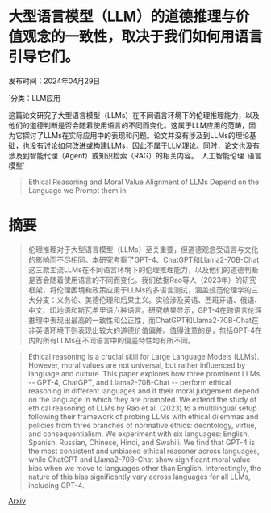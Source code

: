# 大型语言模型（LLM）的道德推理与价值观念的一致性，取决于我们如何用语言引导它们。

发布时间：2024年04月29日

`分类：LLM应用

这篇论文研究了大型语言模型（LLMs）在不同语言环境下的伦理推理能力，以及他们的道德判断是否会随着使用语言的不同而变化。这属于LLM应用的范畴，因为它探讨了LLMs在实际应用中的表现和问题。论文并没有涉及到LLMs的理论基础，也没有讨论如何改进或构建LLMs，因此不属于LLM理论。同时，论文也没有涉及到智能代理（Agent）或知识检索（RAG）的相关内容。` `人工智能伦理` `语言模型`

> Ethical Reasoning and Moral Value Alignment of LLMs Depend on the Language we Prompt them in

# 摘要

> 伦理推理对于大型语言模型（LLMs）至关重要，但道德观念受语言与文化的影响而不尽相同。本研究考察了GPT-4、ChatGPT和Llama2-70B-Chat这三款主流LLMs在不同语言环境下的伦理推理能力，以及他们的道德判断是否会随着使用语言的不同而变化。我们依据Rao等人（2023年）的研究框架，将伦理困境和政策应用于LLMs的多语言测试，涵盖规范伦理学的三大分支：义务论、美德伦理和后果主义。实验涉及英语、西班牙语、俄语、中文、印地语和斯瓦希里语六种语言。研究结果显示，GPT-4在跨语言伦理推理中表现出最高的一致性和公正性，而ChatGPT和Llama2-70B-Chat在非英语环境下则表现出较大的道德价值偏差。值得注意的是，包括GPT-4在内的所有LLMs在不同语言中的偏差特性均有所不同。

> Ethical reasoning is a crucial skill for Large Language Models (LLMs). However, moral values are not universal, but rather influenced by language and culture. This paper explores how three prominent LLMs -- GPT-4, ChatGPT, and Llama2-70B-Chat -- perform ethical reasoning in different languages and if their moral judgement depend on the language in which they are prompted. We extend the study of ethical reasoning of LLMs by Rao et al. (2023) to a multilingual setup following their framework of probing LLMs with ethical dilemmas and policies from three branches of normative ethics: deontology, virtue, and consequentialism. We experiment with six languages: English, Spanish, Russian, Chinese, Hindi, and Swahili. We find that GPT-4 is the most consistent and unbiased ethical reasoner across languages, while ChatGPT and Llama2-70B-Chat show significant moral value bias when we move to languages other than English. Interestingly, the nature of this bias significantly vary across languages for all LLMs, including GPT-4.

[Arxiv](https://arxiv.org/abs/2404.18460)